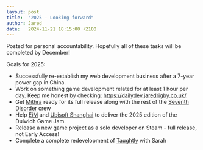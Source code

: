 ```yaml
---
layout: post
title:  "2025 - Looking forward"
author: Jared
date:   2024-11-21 18:15:00 +2100
---
```


Posted for personal accountability. Hopefully all of these tasks will be completed by December!

Goals for 2025:

- Successfully re-establish my web development business after a 7-year power gap in China.
- Work on something game development related for at least 1 hour per day. Keep me honest by checking: https://dailydev.jaredrigby.co.uk/
- Get [Mithra](https://store.steampowered.com/app/2705650/Mithra/) ready for its full release along with the rest of the [Seventh Disorder](https://seventhdisorder.com/) crew
- Help [EiM](https://www.eimglobal.com/) and [Ubisoft Shanghai](https://www.ubisoft.com.cn/) to deliver the 2025 edition of the Dulwich Game Jam.
- Release a new game project as a solo developer on Steam - full release, not Early Access!
- Complete a complete redevelopment of [Taughtly](https://taughtly.co.uk/) with Sarah
